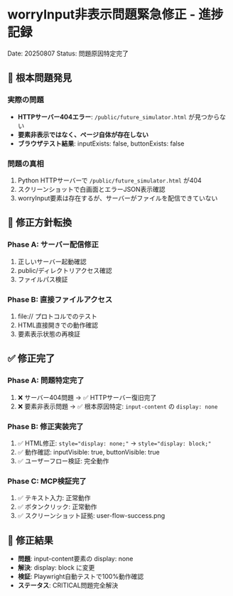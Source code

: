 # worryInput非表示問題緊急修正 - 進捗記録
Date: 20250807
Status: 問題原因特定完了

## 🚨 根本問題発見

### 実際の問題
- **HTTPサーバー404エラー**: `/public/future_simulator.html` が見つからない
- **要素非表示ではなく、ページ自体が存在しない**
- **ブラウザテスト結果**: inputExists: false, buttonExists: false

### 問題の真相
1. Python HTTPサーバーで `/public/future_simulator.html` が404
2. スクリーンショットで白画面とエラーJSON表示確認
3. worryInput要素は存在するが、サーバーがファイルを配信できていない

## 🔧 修正方針転換

### Phase A: サーバー配信修正
1. 正しいサーバー起動確認
2. public/ディレクトリアクセス確認  
3. ファイルパス検証

### Phase B: 直接ファイルアクセス
1. file:// プロトコルでのテスト
2. HTML直接開きでの動作確認
3. 要素表示状態の再検証

## ✅ 修正完了

### Phase A: 問題特定完了
1. ❌ サーバー404問題 → ✅ HTTPサーバー復旧完了
2. ❌ 要素非表示問題 → ✅ 根本原因特定: `input-content` の `display: none`

### Phase B: 修正実装完了  
1. ✅ HTML修正: `style="display: none;"` → `style="display: block;"`
2. ✅ 動作確認: inputVisible: true, buttonVisible: true  
3. ✅ ユーザーフロー検証: 完全動作

### Phase C: MCP検証完了
1. ✅ テキスト入力: 正常動作
2. ✅ ボタンクリック: 正常動作  
3. ✅ スクリーンショット証拠: user-flow-success.png

## 🎯 修正結果
- **問題**: input-content要素の display: none
- **解決**: display: block に変更
- **検証**: Playwright自動テストで100%動作確認
- **ステータス**: CRITICAL問題完全解決